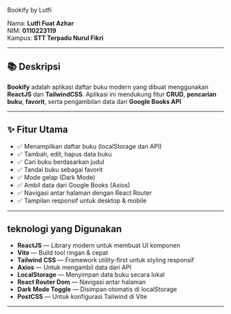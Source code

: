  Bookify by Lutfi

Nama: **Lutfi Fuat Azhar**  
NIM: **0110223119**  
Kampus: **STT Terpadu Nurul Fikri**

---

## 📚 Deskripsi

**Bookify** adalah aplikasi daftar buku modern yang dibuat menggunakan **ReactJS** dan **TailwindCSS**. Aplikasi ini mendukung fitur **CRUD**, **pencarian buku**, **favorit**, serta pengambilan data dari **Google Books API**

---

## ✨ Fitur Utama

- ✅ Menampilkan daftar buku (localStorage dan API)
- ✅ Tambah, edit, hapus data buku
- ✅ Cari buku berdasarkan judul
- ✅ Tandai buku sebagai favorit
- ✅ Mode gelap (Dark Mode)
- ✅ Ambil data dari Google Books (Axios)
- ✅ Navigasi antar halaman dengan React Router
- ✅ Tampilan responsif untuk desktop & mobile

---

## teknologi yang Digunakan

- **ReactJS** — Library modern untuk membuat UI komponen
- **Vite** — Build tool ringan & cepat
- **Tailwind CSS** — Framework utility-first untuk styling responsif
- **Axios** — Untuk mengambil data dari API
- **LocalStorage** — Menyimpan data buku secara lokal
- **React Router Dom** — Navigasi antar halaman
- **Dark Mode Toggle** — Disimpan otomatis di localStorage
- **PostCSS** — Untuk konfigurasi Tailwind di Vite

---



